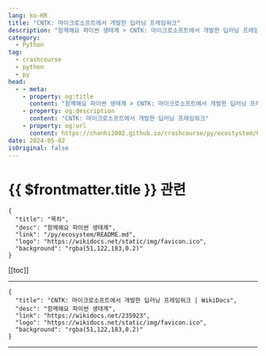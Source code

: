 ```yaml
---
lang: ko-KR
title: "CNTK: 마이크로소프트에서 개발한 딥러닝 프레임워크"
description: "함께해요 파이썬 생태계 > CNTK: 마이크로소프트에서 개발한 딥러닝 프레임워크"
category:
  - Python
tag: 
  - crashcourse
  - python
  - py
head:
  - - meta:
    - property: og:title
      content: "함께해요 파이썬 생태계 > CNTK: 마이크로소프트에서 개발한 딥러닝 프레임워크"
    - property: og:description
      content: "CNTK: 마이크로소프트에서 개발한 딥러닝 프레임워크"
    - property: og:url
      content: https://chanhi2002.github.io/crashcourse/py/ecostystem/05/cntk.html
date: 2024-05-02
isOriginal: false
---
```


# {{ $frontmatter.title }} 관련

```component VPCard
{
  "title": "목차",
  "desc": "함께해요 파이썬 생태계",
  "link": "/py/ecosystem/README.md",
  "logo": "https://wikidocs.net/static/img/favicon.ico",
  "background": "rgba(51,122,183,0.2)"
}
```

[[toc]]

---

```component VPCard
{
  "title": "CNTK: 마이크로소프트에서 개발한 딥러닝 프레임워크 | WikiDocs",
  "desc": "함께해요 파이썬 생태계",
  "link": "https://wikidocs.net/235923",
  "logo": "https://wikidocs.net/static/img/favicon.ico",
  "background": "rgba(51,122,183,0.2)"
}
```

<!-- TODO: 작성 -->

---
